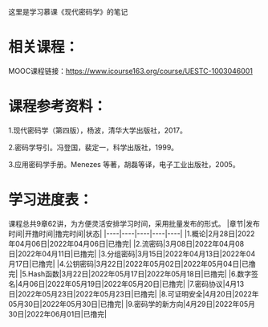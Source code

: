 这里是学习慕课《现代密码学》的笔记
# 相关课程：
MOOC课程链接：https://www.icourse163.org/course/UESTC-1003046001
# 课程参考资料：
1.现代密码学（第四版），杨波，清华大学出版社，2017。 

2.密码学导引。冯登国，裴定一，科学出版社，1999。 

3.应用密码学手册。Menezes 等著，胡磊等译，电子工业出版社，2005。
# 学习进度表：
课程总共9章62讲，为方便灵活安排学习时间，采用批量发布的形式。
|章节|发布时间|开撸时间|撸完时间|状态|
|----|----|----|----|----|
|1.概论|2月28日|2022年04月06日|2022年04月06日|已撸完|
|2.流密码|3月08日|2022年04月08日|2022年04月11日|已撸完|
|3.分组密码|3月15日|2022年04月13日|2022年04月17日|已撸完|
|4.公钥密码|3月22日|2022年05月02日|2022年05月04日|已撸完|
|5.Hash函数|3月22日|2022年05月17日|2022年05月18日|已撸完|
|6.数字签名|4月06日|2022年05月19日|2022年05月20日|已撸完|
|7.密码协议|4月13日|2022年05月23日|2022年05月23日|已撸完|
|8.可证明安全|4月20日|2022年05月30日|2022年05月30日|已撸完|
|9.密码学的新方向|4月29日|2022年05月30日|2022年06月01日|已撸完|
